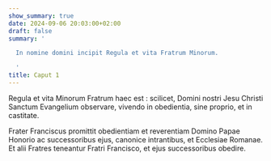 ```yaml
---
show_summary: true
date: 2024-09-06 20:03:00+02:00
draft: false
summary: '

  In nomine domini incipit Regula et vita Fratrum Minorum.

  '
title: Caput 1
---
```





Regula et vita Minorum Fratrum haec est : scilicet, Domini nostri Jesu Christi Sanctum Evangelium observare, vivendo in obedientia, sine proprio, et in castitate. 

Frater Franciscus promittit obedientiam et reverentiam Domino Papae Honorio ac successoribus ejus, canonice intrantibus, et Ecclesiae Romanae. Et alii Fratres teneantur Fratri Francisco, et ejus successoribus obedire.
